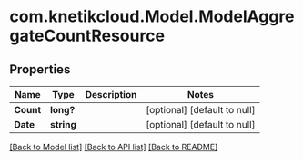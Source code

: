 # com.knetikcloud.Model.ModelAggregateCountResource
## Properties

Name | Type | Description | Notes
------------ | ------------- | ------------- | -------------
**Count** | **long?** |  | [optional] [default to null]
**Date** | **string** |  | [optional] [default to null]

[[Back to Model list]](../README.md#documentation-for-models) [[Back to API list]](../README.md#documentation-for-api-endpoints) [[Back to README]](../README.md)

